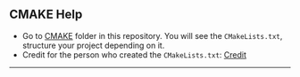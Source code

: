 ## CMAKE Help

- Go to [CMAKE](https://github.com/Lsfr271/dxlib/tree/main/HELP) folder in this repository. You will see the `CMakeLists.txt`, structure your project depending on it.
- Credit for the person who created the `CMakeLists.txt`: [Credit](https://github.com/ripcode0)

---
